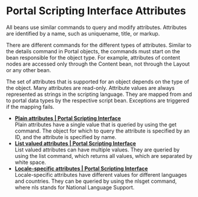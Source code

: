 # Portal Scripting Interface Attributes

All beans use similar commands to query and modify attributes. Attributes are identified by a name, such as uniquename, title, or markup.

There are different commands for the different types of attributes. Similar to the details command in Portal objects, the commands must start on the bean responsible for the object type. For example, attributes of content nodes are accessed only through the Content bean, not through the Layout or any other bean.

The set of attributes that is supported for an object depends on the type of the object. Many attributes are read-only. Attribute values are always represented as strings in the scripting language. They are mapped from and to portal data types by the respective script bean. Exceptions are triggered if the mapping fails.

-   **[Plain attributes \| Portal Scripting Interface](../admin-system/pl_attributes.md)**  
Plain attributes have a single value that is queried by using the get command. The object for which to query the attribute is specified by an ID, and the attribute is specified by name.
-   **[List valued attributes \| Portal Scripting Interface](../admin-system/lstvl_attributes.md)**  
List valued attributes can have multiple values. They are queried by using the list command, which returns all values, which are separated by white space.
-   **[Locale-specific attributes \| Portal Scripting Interface](../admin-system/lcl_spcf_att.md)**  
Locale-specific attributes have different values for different languages and countries. They can be queried by using the nlsget command, where nls stands for National Language Support.


